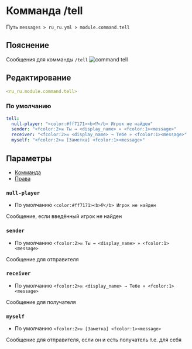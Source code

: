 # Комманда /tell
Путь `messages > ru_ru.yml > module.command.tell`

## Пояснение
Сообщения для комманды `/tell`
![command tell](/commandtell.png)

## Редактирование
```yaml
<ru_ru.module.command.tell>
```

### По умолчанию
```yaml
tell:
  null-player: "<color:#ff7171><b>⁉</b> Игрок не найден"
  sender: "<fcolor:2>✉ Ты → <display_name> » <fcolor:1><message>"
  receiver: "<fcolor:2>✉ <display_name> → Тебе » <fcolor:1><message>"
  myself: "<fcolor:2>✉ [Заметка] <fcolor:1><message>"
```

## Параметры

- [Комманда](/en/commands/module/command/tell/)
- [Права](/en/permissions/module/command/tell/)

### `null-player`
- По умолчанию `<color:#ff7171><b>⁉</b> Игрок не найден`

Сообщение, если введённый игрок не найден

### `sender`
- По умолчанию `<fcolor:2>✉ Ты → <display_name> » <fcolor:1><message>`

Сообщение для отправителя

### `receiver`
- По умолчанию `<fcolor:2>✉ <display_name> → Тебе » <fcolor:1><message>`

Сообщение для получателя

### `myself`
- По умолчанию `<fcolor:2>✉ [Заметка] <fcolor:1><message>`

Сообщение для отправителя, если он и есть получатель т.е. для себя


